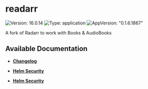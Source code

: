 # readarr

![Version: 16.0.14](https://img.shields.io/badge/Version-16.0.14-informational?style=flat-square) ![Type: application](https://img.shields.io/badge/Type-application-informational?style=flat-square) ![AppVersion: "0.1.6.1867"](https://img.shields.io/badge/AppVersion-"0.1.6.1867"-informational?style=flat-square)

A fork of Radarr to work with Books & AudioBooks

## Available Documentation

- [**Changelog**](CHANGELOG)

- [**Helm Security**](container-security)

- [**Helm Security**](helm-security)

